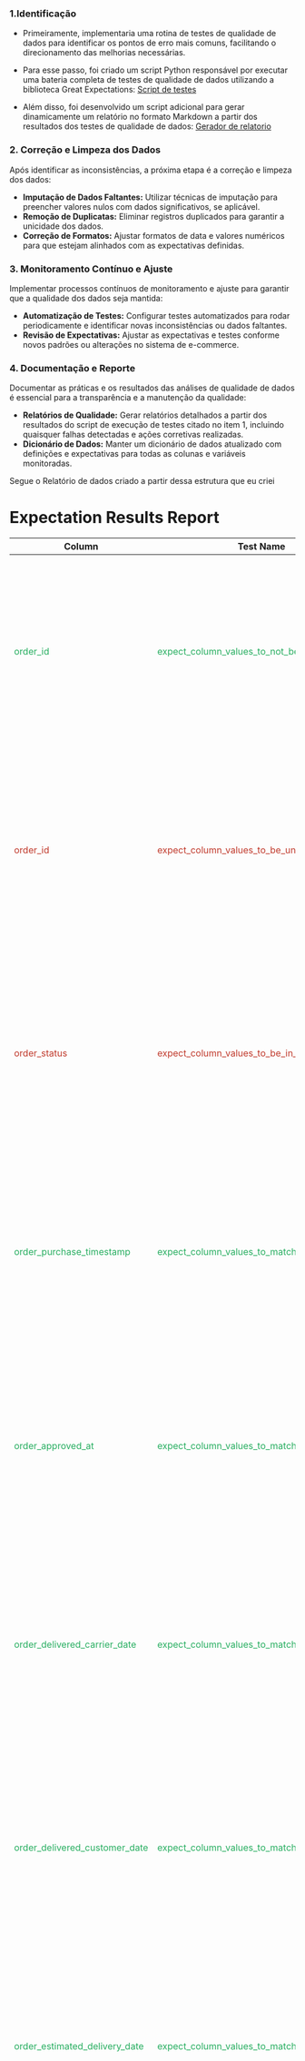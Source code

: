

### 1.Identificação
- Primeiramente, implementaria uma rotina de testes de qualidade de dados para identificar os pontos de erro mais comuns, facilitando o direcionamento das melhorias necessárias.

- Para esse passo, foi criado um script Python responsável por executar uma bateria completa de testes de qualidade de dados utilizando a biblioteca Great Expectations:
[Script de testes](tester.py)

- Além disso, foi desenvolvido um script adicional para gerar dinamicamente um relatório no formato Markdown a partir dos resultados dos testes de qualidade de dados: [Gerador de relatorio](report-maker.py)


### 2. Correção e Limpeza dos Dados
Após identificar as inconsistências, a próxima etapa é a correção e limpeza dos dados:
- **Imputação de Dados Faltantes:** Utilizar técnicas de imputação para preencher valores nulos com dados significativos, se aplicável.
- **Remoção de Duplicatas:** Eliminar registros duplicados para garantir a unicidade dos dados.
- **Correção de Formatos:** Ajustar formatos de data e valores numéricos para que estejam alinhados com as expectativas definidas.

### 3. Monitoramento Contínuo e Ajuste
Implementar processos contínuos de monitoramento e ajuste para garantir que a qualidade dos dados seja mantida:
- **Automatização de Testes:** Configurar testes automatizados para rodar periodicamente e identificar novas inconsistências ou dados faltantes.
- **Revisão de Expectativas:** Ajustar as expectativas e testes conforme novos padrões ou alterações no sistema de e-commerce.

### 4. Documentação e Reporte
Documentar as práticas e os resultados das análises de qualidade de dados é essencial para a transparência e a manutenção da qualidade:
- **Relatórios de Qualidade:** Gerar relatórios detalhados a partir dos resultados do script de execução de testes citado no item 1, incluindo quaisquer falhas detectadas e ações corretivas realizadas.
- **Dicionário de Dados:** Manter um dicionário de dados atualizado com definições e expectativas para todas as colunas e variáveis monitoradas.



Segue o Relatório de dados criado a partir dessa estrutura que eu criei


# Expectation Results Report

| Column | Test Name                           | Result  | Statistics |
| ------- | ----------------------------------- | ------- | ------------ |
| <span style="color: #27ae60;">order_id</span> |  <span style="color: #27ae60;">expect_column_values_to_not_be_null</span> | <span style="color: #27ae60;">Success</span> | ```Element Count: 119143, Missing Count: 0, Missing Percent: 0.00, Unexpected Count: 0, Unexpected Percent: 0.00, Unexpected Percent Total: 0.00, Unexpected Percent Nonmissing: 0.00``` |
| <span style="color: #c0392b;">order_id</span> |  <span style="color: #c0392b;">expect_column_values_to_be_unique</span> | <span style="color: #c0392b;">Failure</span> | ```Element Count: 119143, Missing Count: 0, Missing Percent: 0.00, Unexpected Count: 32649, Unexpected Percent: 27.40, Unexpected Percent Total: 27.40, Unexpected Percent Nonmissing: 27.40``` |
| <span style="color: #c0392b;">order_status</span> |  <span style="color: #c0392b;">expect_column_values_to_be_in_set</span> | <span style="color: #c0392b;">Failure</span> | ```Element Count: 119143, Missing Count: 0, Missing Percent: 0.00, Unexpected Count: 1038, Unexpected Percent: 0.87, Unexpected Percent Total: 0.87, Unexpected Percent Nonmissing: 0.87``` |
| <span style="color: #27ae60;">order_purchase_timestamp</span> |  <span style="color: #27ae60;">expect_column_values_to_match_strftime_format</span> | <span style="color: #27ae60;">Success</span> | ```Element Count: 119143, Missing Count: 0, Missing Percent: 0.00, Unexpected Count: 0, Unexpected Percent: 0.00, Unexpected Percent Total: 0.00, Unexpected Percent Nonmissing: 0.00``` |
| <span style="color: #27ae60;">order_approved_at</span> |  <span style="color: #27ae60;">expect_column_values_to_match_strftime_format</span> | <span style="color: #27ae60;">Success</span> | ```Element Count: 119143, Missing Count: 177, Missing Percent: 0.15, Unexpected Count: 0, Unexpected Percent: 0.00, Unexpected Percent Total: 0.00, Unexpected Percent Nonmissing: 0.00``` |
| <span style="color: #27ae60;">order_delivered_carrier_date</span> |  <span style="color: #27ae60;">expect_column_values_to_match_strftime_format</span> | <span style="color: #27ae60;">Success</span> | ```Element Count: 119143, Missing Count: 2086, Missing Percent: 1.75, Unexpected Count: 0, Unexpected Percent: 0.00, Unexpected Percent Total: 0.00, Unexpected Percent Nonmissing: 0.00``` |
| <span style="color: #27ae60;">order_delivered_customer_date</span> |  <span style="color: #27ae60;">expect_column_values_to_match_strftime_format</span> | <span style="color: #27ae60;">Success</span> | ```Element Count: 119143, Missing Count: 3421, Missing Percent: 2.87, Unexpected Count: 0, Unexpected Percent: 0.00, Unexpected Percent Total: 0.00, Unexpected Percent Nonmissing: 0.00``` |
| <span style="color: #27ae60;">order_estimated_delivery_date</span> |  <span style="color: #27ae60;">expect_column_values_to_match_strftime_format</span> | <span style="color: #27ae60;">Success</span> | ```Element Count: 119143, Missing Count: 0, Missing Percent: 0.00, Unexpected Count: 0, Unexpected Percent: 0.00, Unexpected Percent Total: 0.00, Unexpected Percent Nonmissing: 0.00``` |
| <span style="color: #27ae60;">order_item_id</span> |  <span style="color: #27ae60;">expect_column_values_to_be_between</span> | <span style="color: #27ae60;">Success</span> | ```Element Count: 119143, Missing Count: 833, Missing Percent: 0.70, Unexpected Count: 0, Unexpected Percent: 0.00, Unexpected Percent Total: 0.00, Unexpected Percent Nonmissing: 0.00``` |
| <span style="color: #27ae60;">price</span> |  <span style="color: #27ae60;">expect_column_values_to_be_between</span> | <span style="color: #27ae60;">Success</span> | ```Element Count: 119143, Missing Count: 833, Missing Percent: 0.70, Unexpected Count: 0, Unexpected Percent: 0.00, Unexpected Percent Total: 0.00, Unexpected Percent Nonmissing: 0.00``` |
| <span style="color: #27ae60;">freight_value</span> |  <span style="color: #27ae60;">expect_column_values_to_be_between</span> | <span style="color: #27ae60;">Success</span> | ```Element Count: 119143, Missing Count: 833, Missing Percent: 0.70, Unexpected Count: 0, Unexpected Percent: 0.00, Unexpected Percent Total: 0.00, Unexpected Percent Nonmissing: 0.00``` |
| <span style="color: #27ae60;">product_name_lenght</span> |  <span style="color: #27ae60;">expect_column_values_to_be_between</span> | <span style="color: #27ae60;">Success</span> | ```Element Count: 119143, Missing Count: 2542, Missing Percent: 2.13, Unexpected Count: 0, Unexpected Percent: 0.00, Unexpected Percent Total: 0.00, Unexpected Percent Nonmissing: 0.00``` |
| <span style="color: #27ae60;">product_description_lenght</span> |  <span style="color: #27ae60;">expect_column_values_to_be_between</span> | <span style="color: #27ae60;">Success</span> | ```Element Count: 119143, Missing Count: 2542, Missing Percent: 2.13, Unexpected Count: 0, Unexpected Percent: 0.00, Unexpected Percent Total: 0.00, Unexpected Percent Nonmissing: 0.00``` |
| <span style="color: #27ae60;">product_photos_qty</span> |  <span style="color: #27ae60;">expect_column_values_to_be_between</span> | <span style="color: #27ae60;">Success</span> | ```Element Count: 119143, Missing Count: 2542, Missing Percent: 2.13, Unexpected Count: 0, Unexpected Percent: 0.00, Unexpected Percent Total: 0.00, Unexpected Percent Nonmissing: 0.00``` |
| <span style="color: #27ae60;">product_weight_g</span> |  <span style="color: #27ae60;">expect_column_values_to_be_between</span> | <span style="color: #27ae60;">Success</span> | ```Element Count: 119143, Missing Count: 853, Missing Percent: 0.72, Unexpected Count: 0, Unexpected Percent: 0.00, Unexpected Percent Total: 0.00, Unexpected Percent Nonmissing: 0.00``` |
| <span style="color: #27ae60;">product_length_cm</span> |  <span style="color: #27ae60;">expect_column_values_to_be_between</span> | <span style="color: #27ae60;">Success</span> | ```Element Count: 119143, Missing Count: 853, Missing Percent: 0.72, Unexpected Count: 0, Unexpected Percent: 0.00, Unexpected Percent Total: 0.00, Unexpected Percent Nonmissing: 0.00``` |
| <span style="color: #27ae60;">product_height_cm</span> |  <span style="color: #27ae60;">expect_column_values_to_be_between</span> | <span style="color: #27ae60;">Success</span> | ```Element Count: 119143, Missing Count: 853, Missing Percent: 0.72, Unexpected Count: 0, Unexpected Percent: 0.00, Unexpected Percent Total: 0.00, Unexpected Percent Nonmissing: 0.00``` |
| <span style="color: #27ae60;">product_width_cm</span> |  <span style="color: #27ae60;">expect_column_values_to_be_between</span> | <span style="color: #27ae60;">Success</span> | ```Element Count: 119143, Missing Count: 853, Missing Percent: 0.72, Unexpected Count: 0, Unexpected Percent: 0.00, Unexpected Percent Total: 0.00, Unexpected Percent Nonmissing: 0.00``` |
| <span style="color: #27ae60;">seller_state</span> |  <span style="color: #27ae60;">expect_column_values_to_be_in_set</span> | <span style="color: #27ae60;">Success</span> | ```Element Count: 119143, Missing Count: 833, Missing Percent: 0.70, Unexpected Count: 0, Unexpected Percent: 0.00, Unexpected Percent Total: 0.00, Unexpected Percent Nonmissing: 0.00``` |
| <span style="color: #c0392b;">payment_type</span> |  <span style="color: #c0392b;">expect_column_values_to_be_in_set</span> | <span style="color: #c0392b;">Failure</span> | ```Element Count: 119143, Missing Count: 3, Missing Percent: 0.00, Unexpected Count: 3, Unexpected Percent: 0.00, Unexpected Percent Total: 0.00, Unexpected Percent Nonmissing: 0.00``` |
| <span style="color: #c0392b;">payment_installments</span> |  <span style="color: #c0392b;">expect_column_values_to_be_between</span> | <span style="color: #c0392b;">Failure</span> | ```Element Count: 119143, Missing Count: 3, Missing Percent: 0.00, Unexpected Count: 3, Unexpected Percent: 0.00, Unexpected Percent Total: 0.00, Unexpected Percent Nonmissing: 0.00``` |
| <span style="color: #c0392b;">payment_value</span> |  <span style="color: #c0392b;">expect_column_values_to_be_between</span> | <span style="color: #c0392b;">Failure</span> | ```Element Count: 119143, Missing Count: 3, Missing Percent: 0.00, Unexpected Count: 8, Unexpected Percent: 0.01, Unexpected Percent Total: 0.01, Unexpected Percent Nonmissing: 0.01``` |
| <span style="color: #27ae60;">review_score</span> |  <span style="color: #27ae60;">expect_column_values_to_be_between</span> | <span style="color: #27ae60;">Success</span> | ```Element Count: 119143, Missing Count: 997, Missing Percent: 0.84, Unexpected Count: 0, Unexpected Percent: 0.00, Unexpected Percent Total: 0.00, Unexpected Percent Nonmissing: 0.00``` |
| <span style="color: #c0392b;">order_id</span> |  <span style="color: #c0392b;">expect_column_values_to_match_strftime_format</span> | <span style="color: #c0392b;">Failure</span> | ```Element Count: 119143, Missing Count: 0, Missing Percent: 0.00, Unexpected Count: 119143, Unexpected Percent: 100.00, Unexpected Percent Total: 100.00, Unexpected Percent Nonmissing: 100.00``` |
| <span style="color: #c0392b;">customer_id</span> |  <span style="color: #c0392b;">expect_column_values_to_match_strftime_format</span> | <span style="color: #c0392b;">Failure</span> | ```Element Count: 119143, Missing Count: 0, Missing Percent: 0.00, Unexpected Count: 119143, Unexpected Percent: 100.00, Unexpected Percent Total: 100.00, Unexpected Percent Nonmissing: 100.00``` |
| <span style="color: #27ae60;">order_purchase_timestamp</span> |  <span style="color: #27ae60;">expect_column_values_to_be_between</span> | <span style="color: #27ae60;">Success</span> | ```Element Count: 119143, Missing Count: 0, Missing Percent: 0.00, Unexpected Count: 0, Unexpected Percent: 0.00, Unexpected Percent Total: 0.00, Unexpected Percent Nonmissing: 0.00``` |
| <span style="color: #c0392b;">product_category_name</span> |  <span style="color: #c0392b;">expect_column_values_to_be_in_set</span> | <span style="color: #c0392b;">Failure</span> | ```Element Count: 119143, Missing Count: 2542, Missing Percent: 2.13, Unexpected Count: 116601, Unexpected Percent: 100.00, Unexpected Percent Total: 97.87, Unexpected Percent Nonmissing: 100.00``` |
| <span style="color: #c0392b;">customer_city</span> |  <span style="color: #c0392b;">expect_column_values_to_be_in_set</span> | <span style="color: #c0392b;">Failure</span> | ```Element Count: 119143, Missing Count: 0, Missing Percent: 0.00, Unexpected Count: 119143, Unexpected Percent: 100.00, Unexpected Percent Total: 100.00, Unexpected Percent Nonmissing: 100.00``` |
| <span style="color: #c0392b;">review_id</span> |  <span style="color: #c0392b;">expect_column_values_to_be_unique</span> | <span style="color: #c0392b;">Failure</span> | ```Element Count: 119143, Missing Count: 997, Missing Percent: 0.84, Unexpected Count: 32735, Unexpected Percent: 27.71, Unexpected Percent Total: 27.48, Unexpected Percent Nonmissing: 27.71``` |
| <span style="color: #27ae60;">review_score</span> |  <span style="color: #27ae60;">expect_column_values_to_be_in_set</span> | <span style="color: #27ae60;">Success</span> | ```Element Count: 119143, Missing Count: 997, Missing Percent: 0.84, Unexpected Count: 0, Unexpected Percent: 0.00, Unexpected Percent Total: 0.00, Unexpected Percent Nonmissing: 0.00``` |
| <span style="color: #27ae60;">review_comment_title</span> |  <span style="color: #27ae60;">_expect_column_values_to_be_of_type__map</span> | <span style="color: #27ae60;">Success</span> | ```Element Count: 119143, Missing Count: 105154, Missing Percent: 88.26, Unexpected Count: 0, Unexpected Percent: 0.00, Unexpected Percent Total: 0.00, Unexpected Percent Nonmissing: 0.00``` |
| <span style="color: #27ae60;">review_comment_message</span> |  <span style="color: #27ae60;">_expect_column_values_to_be_of_type__map</span> | <span style="color: #27ae60;">Success</span> | ```Element Count: 119143, Missing Count: 68898, Missing Percent: 57.83, Unexpected Count: 0, Unexpected Percent: 0.00, Unexpected Percent Total: 0.00, Unexpected Percent Nonmissing: 0.00``` |
| <span style="color: #27ae60;">review_creation_date</span> |  <span style="color: #27ae60;">expect_column_values_to_be_between</span> | <span style="color: #27ae60;">Success</span> | ```Element Count: 119143, Missing Count: 997, Missing Percent: 0.84, Unexpected Count: 0, Unexpected Percent: 0.00, Unexpected Percent Total: 0.00, Unexpected Percent Nonmissing: 0.00``` |

